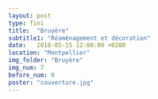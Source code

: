 ```yaml
---
layout: post
type: fini 
title:  "Bruyère"
subtitle1: "Réaménagement et décoration"
date:   2018-05-15 12:00:00 +0200
location: "Montpellier"
img_folder: "Bruyère"
img_num: 7
before_num: 0
poster: "couverture.jpg"
---
```

